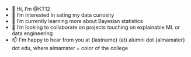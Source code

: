 - 👋 Hi, I’m @KT12
- 👀 I’m interested in sating my data curiosity
- 🌱 I’m currently learning more about Bayesian statistics
- 💞️ I’m looking to collaborate on projects touching on explainable ML or data engineering
- 📫 I'm happy to hear from you at {lastname} (at) alumni dot {almamater} dot edu, where almamater = color of the college

<!---
KT12/KT12 is a ✨ special ✨ repository because its `README.md` (this file) appears on your GitHub profile.
You can click the Preview link to take a look at your changes.
--->
